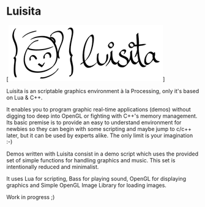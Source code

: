 Luisita
=======

[![Luisita](http://github.com/sole/luisita/raw/master/assets/luisita_t.png)]

Luisita is an scriptable graphics environment à la Processing, only it's based on Lua & C++. 

It enables you to program graphic real-time applications (demos) without digging too deep into OpenGL or fighting with C++'s memory management. Its basic premise is to provide an easy to understand environment for newbies so they can begin with some scripting and maybe jump to c/c++ later, but it can be used by experts alike. The only limit is your imagination :-)

Demos written with Luisita consist in a demo script which uses the provided set of simple functions for handling graphics and music. This set is intentionally reduced and minimalist.

It uses Lua for scripting, Bass for playing sound, OpenGL for displaying graphics and Simple OpenGL Image Library for loading images.

Work in progress ;)
